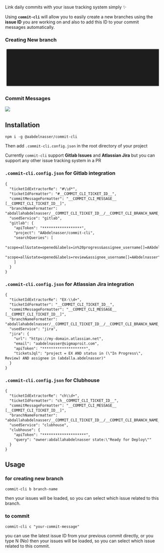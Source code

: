 Link daily commits with your issue tracking system simply ✨

Using **`commit-cli`** will allow you to easily create a new branches using the **issue ID** you are working on and also to add this ID to your commit messages automatically.

### Creating New branch
![](docs/new-branch.gif)

### Commit Messages
![](docs/commits.gif)

## Installation

```
npm i -g @aabdelnasser/commit-cli
```

Then add `.commit-cli.config.json` in the root directory of your project

Currently `commit-cli` support **Gitlab Issues** and **Atlassian Jira** but you can support any other issue tracking system in a PR

### `.commit-cli.config.json` for Gitlab integration

```
{
  "ticketIdExtractorRe": "#\\d*",
  "ticketIdFormatter": "#__COMMIT_CLI_TICKET_ID__",
  "commitMessageFormatter": "__COMMIT_CLI_MESSAGE__ [__COMMIT_CLI_TICKET_ID__]",
  "branchNameFormatter": "abdallahabdelnasser/__COMMIT_CLI_TICKET_ID__/__COMMIT_CLI_BRANCH_NAME__",
  "usedService": "gitlab",
  "gitlab": {
    "apiToken": "******************",
    "project": "AAbdelnasser/commit-cli",
    "searchQueries": [
      "scope=all&state=opened&labels=in%20progress&assignee_username[]=AAbdelnasser",
      "scope=all&state=opened&labels=review&assignee_username[]=AAbdelnasser"
    ]
  }
}
```

### `.commit-cli.config.json` for Atlassian Jira integration

```
{
  "ticketIdExtractorRe": "EX-\\d+",
  "ticketIdFormatter": "__COMMIT_CLI_TICKET_ID__",
  "commitMessageFormatter": "__COMMIT_CLI_MESSAGE__ [__COMMIT_CLI_TICKET_ID__]",
  "branchNameFormatter": "abdallahabdelnasser/__COMMIT_CLI_TICKET_ID__/__COMMIT_CLI_BRANCH_NAME__",
  "usedService": "jira",
  "jira": {
    "url": "https://my-domain.atlassian.net",
    "email": "aabdelnasser@sigmaproit.com",
    "apiToken": "********************",
    "ticketsJql": "project = EX AND status in (\"In Progress\", Review) AND assignee in (abdalla.abdelnasser)"
  }
}

```




### `.commit-cli.config.json` for Clubhouse

```
{
  "ticketIdExtractorRe": "ch\\d+",
  "ticketIdFormatter": "ch__COMMIT_CLI_TICKET_ID__",
  "commitMessageFormatter": "__COMMIT_CLI_MESSAGE__ [__COMMIT_CLI_TICKET_ID__]",
  "branchNameFormatter": "abdallahabdelnasser/__COMMIT_CLI_TICKET_ID__/__COMMIT_CLI_BRANCH_NAME__",
  "usedService": "clubhouse",
  "clubhouse": {
    "apiToken": "********************",
    "query": "owner:abdallahabdelnasser state:\"Ready for Deploy\""
  }
}

```




## Usage

### for creating new branch
```
commit-cli b branch-name
```

then your issues will be loaded, so you can select which issue related to this branch.

### to commit
```
commit-cli c "your-commit-message"
```
you can use the latest issue ID from your previous commit directly, or you type N (No)
then your issues will be loaded, so you can select which issue related to this commit.
